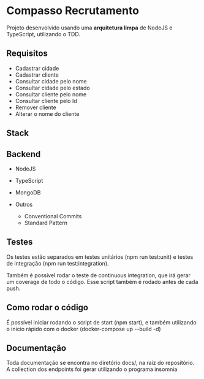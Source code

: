 # Compasso Recrutamento

Projeto desenvolvido usando uma **arquitetura limpa** de NodeJS e TypeScript, utilizando o TDD.

## Requisitos

- Cadastrar cidade
- Cadastrar cliente
- Consultar cidade pelo nome
- Consultar cidade pelo estado
- Consultar cliente pelo nome
- Consultar cliente pelo Id
- Remover cliente
- Alterar o nome do cliente


## Stack

**Backend**
---

- NodeJS
- TypeScript
- MongoDB

- Outros
  - Conventional Commits
  - Standard Pattern

**Testes**
---
Os testes estão separados em testes unitários (npm run test:unit) e testes de integração (npm run test:integration).

Também é possível rodar o teste de continuous integration, que irá gerar um coverage de todo o código. Esse script também é rodado antes de cada push.

**Como rodar o código**
---
É possível iniciar rodando o script de start (npm start), e também utilizando o inicio rápido com o docker (docker-compose up --build -d)

**Documentação**
---
Toda documentação se encontra no diretório docs/, na raíz do repositório. A collection dos endpoints foi gerar utilizando o programa insomnia
